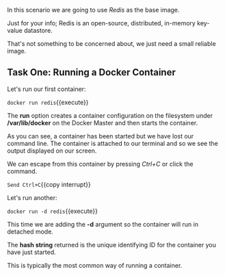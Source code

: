 In this scenario we are going to use _Redis_ as the base image. 

Just for your info; Redis is an open-source, distributed, in-memory key-value datastore.

That's not something to be concerned about, we just need a small reliable image.

## Task One: Running a Docker Container

Let's run our first container:

`docker run redis`{{execute}} 

The **run** option creates a container configuration on the filesystem under **/var/lib/docker** on the Docker Master and then starts the container.

As you can see, a container has been started but we have lost our command line. The container is attached to our terminal and so we see the output displayed on our screen.

We can escape from this container by pressing _Ctrl+C_ or click the command.

`Send Ctrl+C`{{copy interrupt}}

Let's run another:

`docker run -d redis`{{execute}}

This time we are adding the **-d** argument so the container will run in detached mode.

The **hash string** returned is the unique identifying ID for the container you have just started.

This is typically the most common way of running a container.